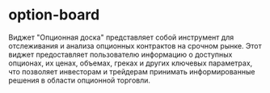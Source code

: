 # option-board

Виджет "Опционная доска" представляет собой инструмент для отслеживания и анализа опционных контрактов на срочном рынке. Этот виджет предоставляет пользователю информацию о доступных опционах, их ценах, объемах, греках и других ключевых параметрах, что позволяет инвесторам и трейдерам принимать информированные решения в области опционной торговли.
